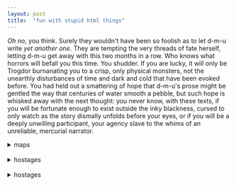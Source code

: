 ```yaml
---
layout: post
title:  "fun with stupid html things"
---
```


*Oh no*, you think. Surely they wouldn't have been so foolish as to let d-m-u write *yet another one*. They are tempting the very threads of fate herself, letting d-m-u get away with this two months in a row. Who knows what horrors will befall you this time. You shudder. If you are lucky, it will only be Trogdor burnanating you to a crisp, only physical monsters, not the unearthly disturbances of time and dark and cold that have been evoked before. You had held out a smattering of hope that d-m-u's prose might be gentled the way that centuries of water smooth a pebble, but such hope is whisked away with the next thought: you never know, with these texts, if you will be fortunate enough to exist outside the inky blackness, cursed to only watch as the story dismally unfolds before your eyes, or if you will be a deeply unwilling participant, your agency slave to the whims of an unreliable, mercurial narrator.
  
<details>
<summary>maps</summary>
You are the you of the present, reading in frustration, wanting nothing more than to tear your eyes off the page and get back to the important business of living. *She sure is taking her time moving off of this introduction thing or whatever it is*, you think. Maybe it is a trap introduction, maybe the introduction is a misrepresentation. Maybe it exists solely to protect copyright. You wonder if the text is to scale, you peer at it from a few different angles, suspicious. Is it a one-to-one transformation? But the text does not answer, no matter how desperately you plead for answers. The phonemes and vowels stay flat and silent and offer your suspicions no tread. You do not have even the safety of a world that lacks e's in this variant. The visual offers no clues, and you wonder how you would know if you were in fact inhabiting the real. 
</details>

</br>
<details>
<summary>hostages</summary>
<br>
You remember the line. The last one you read, the one that reached out from the page and punched you in the face. Clearly writing that takes no hostages is a mark that your existence in that moment was in the real.
</details>

</br>
<details>
<summary>hostages</summary>
<br>
You remember the line. The last one you read, the one that reached out from the page and punched you in the face. Clearly writing that takes no hostages is a mark that your existence in that moment was in the real.
</details>

